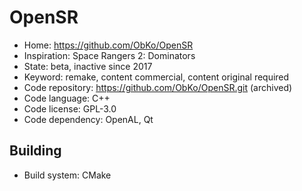 # OpenSR

- Home: https://github.com/ObKo/OpenSR
- Inspiration: Space Rangers 2: Dominators
- State: beta, inactive since 2017
- Keyword: remake, content commercial, content original required
- Code repository: https://github.com/ObKo/OpenSR.git (archived)
- Code language: C++
- Code license: GPL-3.0
- Code dependency: OpenAL, Qt

## Building

- Build system: CMake
